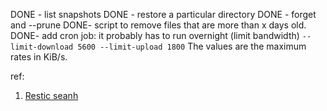 
DONE - list snapshots
DONE - restore a particular directory
DONE - forget and --prune
DONE- script to remove files that are more than x days old.
DONE- add cron job: it probably has to run overnight (limit bandwidth)
  `--limit-download 5600 --limit-upload 1800` The values are the maximum rates in KiB/s.

ref:

1. [Restic seanh](https://www.seanh.cc/2022/04/03/restic/)
